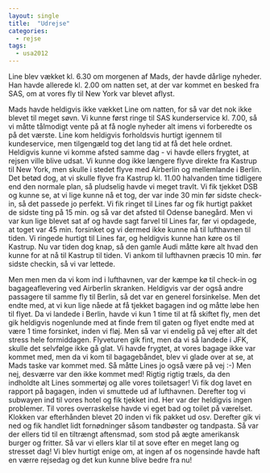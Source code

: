 ```yaml
---
layout: single
title:  "Udrejse"
categories:
  - rejse
tags:
  - usa2012
---
```

Line blev vækket kl. 6.30 om morgenen af Mads, der havde dårlige nyheder. Han havde allerede kl. 2.00 om natten set, at der var kommet en besked fra SAS, om at vores fly til New York var blevet aflyst.

Mads havde heldigvis ikke vækket Line om natten, for så var det nok ikke blevet til meget søvn. Vi kunne først ringe til SAS kunderservice kl. 7.00, så vi måtte tålmodigt vente på at få nogle nyheder alt imens vi forberedte os på det værste. Line kom heldigvis forholdsvis hurtigt igennem til kundeservice, men tilgengæld tog det lang tid at få det hele ordnet. Heldigvis kunne vi komme afsted samme dag - vi havde ellers frygtet, at rejsen ville blive udsat. Vi kunne dog ikke længere flyve direkte fra Kastrup til New York, men skulle i stedet flyve med Airberlin og mellemlande i Berlin. Det betød dog, at vi skulle flyve fra Kastrup kl. 11.00 halvanden time tidligere end den normale plan, så pludselig havde vi meget travlt. Vi fik tjekket DSB og kunne se, at vi lige kunne nå et tog, der var inde 30 min før sidste check-in, så det passede jo perfekt. Vi fik ringet til Lines far og fik hurtigt pakket de sidste ting på 15 min. og så var det afsted til Odense banegård. Men vi var kun lige blevet sat af og havde sagt farvel til Lines far, før  vi opdagede, at toget var 45 min. forsinket og vi dermed ikke kunne nå til lufthavnen til tiden. Vi ringede hurtigt til Lines far, og heldigvis kunne han køre os til Kastrup. Nu var tiden dog knap, så den gamle Audi måtte køre alt hvad den kunne for at nå til Kastrup til tiden. Vi ankom til lufthavnen præcis 10 min. før sidste checkin, så vi var lettede.

Men men men da vi kom ind i lufthavnen, var der kæmpe kø til check-in og bagageaflevering ved Airberlin skranken. Heldigvis var der også andre passagere til samme fly til Berlin, så det var en generel forsinkelse. Men det endte med, at vi kun lige nåede at få tjekket bagagen ind og måtte løbe hen til flyet.
Da vi landede i Berlin, havde vi kun 1 time til at få skiftet fly, men det gik heldigvis nogenlunde med at finde frem til gaten og flyet endte med at være 1 time forsinket, inden vi fløj. Men så var vi endelig på vej efter alt det stress hele formiddagen. Flyveturen gik fint, men da vi så landede i JFK, skulle det selvfølge ikke gå glat. Vi havde frygtet, at vores bagage ikke var kommet med, men da vi kom til bagagebåndet, blev vi glade over at se, at Mads taske var kommet med. Så måtte Lines jo også være på vej :-) Men nej, desværre var den ikke kommet med! Rigtig rigtig træls, da den indholdte alt Lines sommertøj og alle vores toiletsager! Vi fik dog lavet en rapport på bagagen, inden vi smuttede ud af lufthavnen.
Derefter tog vi subwayen ind til vores hotel og fik tjekket ind. Her var der heldigvis ingen problemer. Til vores overraskelse havde vi eget bad og toilet på værelset. Klokken var efterhånden blevet 20 inden vi fik
pakket ud osv. Derefter gik vi ned og fik handlet lidt fornødninger såsom tandbøster og tandpasta. Så var der ellers tid til en tiltrængt aftensmad, som stod på ægte amerikansk burger og fritter. Så var vi ellers klar
til at sove efter en meget lang og stresset dag! Vi blev hurtigt enige om, at ingen af os nogensinde havde haft en værre rejsedag og det kun kunne blive bedre fra nu!
